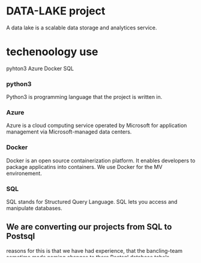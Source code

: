# DATA-LAKE project
A data lake is a scalable data storage and analytices service.

# techenoology use 
pyhton3
Azure
Docker
SQL 

### python3
Python3 is programming language that the project is written in.

### Azure
Azure is a cloud computing service operated by Microsoft for application management via Microsoft-managed data centers.

### Docker 
Docker is an open source containerization platform. 
It enables developers to package applicatins into containers.
We use Docker for the MV environement.

### SQL
SQL stands for Structured Query Language. 
SQL lets you access and manipulate databases.

##  We are converting our projects from SQL to Postsql
reasons for this is that we have had experience, 
that the bancling-team sometime made naming changes to there Postsql database tabels. 

This gives os mapping conflicts in our SQL database. 
To solve this we want to convert our SQL database to a Postsql database
so that we have one to one database relations with Benchling.

## How the data-lake works
The Data lake get it data from 3 different data providers 
- Analytical Core
- NGS lab
- External data providers
when the data put into the data-lake we processed into tabels and organice it in the datawarehouse.

(you can also finde a data-lake.png in this folder that will show you a digram of) 

### datalake-sync overview
In the data-lake repositories you will find a folder calld datalake-sync (data-lake/datalake-sync)

sync_to_azure is a script for synchronizing MiSeq/NextSeq runs to Azure
blob storage. 
that given us a source folder (--main-folder) containing individual runs
in sub-folders, the script will synchronize each sub-folder to azure, verify
the integrity of remote files by comparing MD5 hashes, and optionally delete
local files if files were successfully transferred and validated (with
--remove-source).

Completed runs may be detected by checking for the existence of user-defined
files, such as "RTAComplete.txt" for MiSeq and "RunCompletionStatus.xml" for
NextSeq v2 (with --completion-flag).

In addition to synchronizing folders containing sequencing runs, the script
can optionally copy sample-sheet files located in a separate folder; for a
given run ${NAME} the sample-sheet is expected to be named ${NAME}.csv.

### datalake-sync-vm

In the data-lake repositories you will find a folder calld datalake-sync-mv (data-lake/datalake-sync-mv)
This folder contains configuration files and scripts for setting up the VM used to sync files to the datalake, along with other tasks.